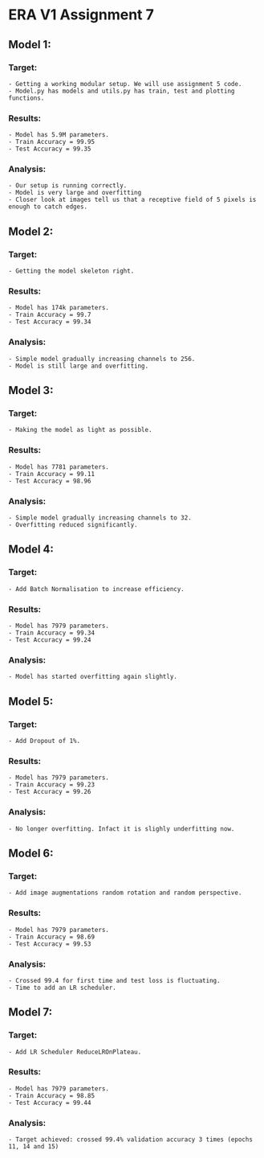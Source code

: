 # ERA V1 Assignment 7

## Model 1:
### Target:
    - Getting a working modular setup. We will use assignment 5 code.
    - Model.py has models and utils.py has train, test and plotting functions.
### Results:
    - Model has 5.9M parameters.
    - Train Accuracy = 99.95
    - Test Accuracy = 99.35
### Analysis:
    - Our setup is running correctly.
    - Model is very large and overfitting
    - Closer look at images tell us that a receptive field of 5 pixels is enough to catch edges.

## Model 2:
### Target:
    - Getting the model skeleton right.
### Results:
    - Model has 174k parameters.
    - Train Accuracy = 99.7
    - Test Accuracy = 99.34
### Analysis:
    - Simple model gradually increasing channels to 256.
    - Model is still large and overfitting.

## Model 3:
### Target:
    - Making the model as light as possible.
### Results:
    - Model has 7781 parameters.
    - Train Accuracy = 99.11
    - Test Accuracy = 98.96
### Analysis:
    - Simple model gradually increasing channels to 32.
    - Overfitting reduced significantly.

## Model 4:
### Target:
    - Add Batch Normalisation to increase efficiency.
### Results:
    - Model has 7979 parameters.
    - Train Accuracy = 99.34
    - Test Accuracy = 99.24
### Analysis:
    - Model has started overfitting again slightly.

## Model 5:
### Target:
    - Add Dropout of 1%.
### Results:
    - Model has 7979 parameters.
    - Train Accuracy = 99.23
    - Test Accuracy = 99.26
### Analysis:
    - No longer overfitting. Infact it is slighly underfitting now.

## Model 6:
### Target:
    - Add image augmentations random rotation and random perspective.
### Results:
    - Model has 7979 parameters.
    - Train Accuracy = 98.69
    - Test Accuracy = 99.53
### Analysis:
    - Crossed 99.4 for first time and test loss is fluctuating.
    - Time to add an LR scheduler.

## Model 7:
### Target:
    - Add LR Scheduler ReduceLROnPlateau.
### Results:
    - Model has 7979 parameters.
    - Train Accuracy = 98.85
    - Test Accuracy = 99.44
### Analysis:
    - Target achieved: crossed 99.4% validation accuracy 3 times (epochs 11, 14 and 15)
